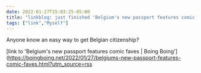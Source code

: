 ```yaml
---
date: 2022-01-27T15:03:25-05:00
title: "linkblog: just finished 'Belgium's new passport features comic faves | Boing Boing'"
tags: ["link","Myself"]
---
```

Anyone know an easy way to get Belgian citizenship?
 
[link to 'Belgium's new passport features comic faves | Boing Boing'](https://boingboing.net/2022/01/27/belgiums-new-passport-features-comic-faves.html?utm_source=rss
